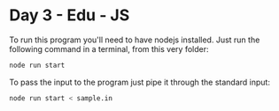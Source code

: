 # Day 3 - Edu - JS

To run this program you'll need to have nodejs installed. Just run the following command in a terminal, from this very folder:

```bash
node run start
```

To pass the input to the program just pipe it through the standard input:

```bash
node run start < sample.in
```
